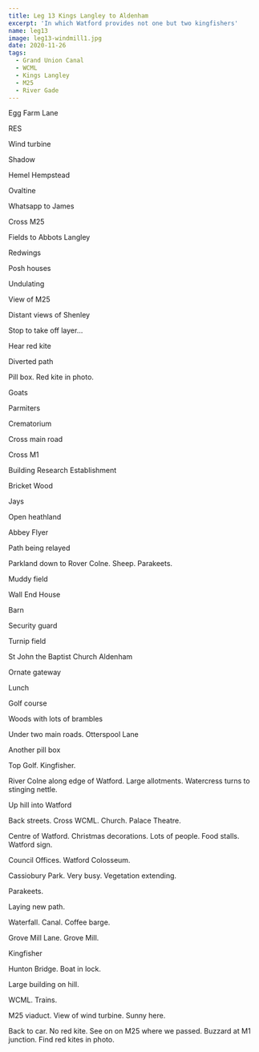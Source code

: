 ```yaml
---
title: Leg 13 Kings Langley to Aldenham
excerpt: 'In which Watford provides not one but two kingfishers'
name: leg13
image: leg13-windmill1.jpg
date: 2020-11-26
tags:
  - Grand Union Canal
  - WCML
  - Kings Langley
  - M25
  - River Gade
---
```


Egg Farm Lane

RES

Wind turbine

Shadow

Hemel Hempstead

Ovaltine

Whatsapp to James

Cross M25

Fields to Abbots Langley

Redwings

Posh houses

Undulating

View of M25

Distant views of Shenley

Stop to take off layer...

Hear red kite

Diverted path

Pill box. Red kite in photo.

Goats

Parmiters

Crematorium

Cross main road

Cross M1

Building Research Establishment

Bricket Wood

Jays

Open heathland

Abbey Flyer

Path being relayed

Parkland down to Rover Colne. Sheep. Parakeets.

Muddy field

Wall End House

Barn

Security guard

Turnip field

St John the Baptist Church Aldenham

Ornate gateway

Lunch

Golf course

Woods with lots of brambles

Under two main roads. Otterspool Lane

Another pill box

Top Golf. Kingfisher.

River Colne along edge of Watford. Large allotments. Watercress turns to stinging nettle.

Up hill into Watford

Back streets. Cross WCML. Church. Palace Theatre.

Centre of Watford. Christmas decorations. Lots of people. Food stalls. Watford sign.

Council Offices. Watford Colosseum.

Cassiobury Park. Very busy. Vegetation extending.

Parakeets.

Laying new path.

Waterfall. Canal. Coffee barge.

Grove Mill Lane. Grove Mill.

Kingfisher

Hunton Bridge. Boat in lock.

Large building on hill.

WCML. Trains.

M25 viaduct. View of wind turbine. Sunny here.

Back to car. No red kite. See on on M25 where we passed. Buzzard at M1 junction. Find red kites in photo.
